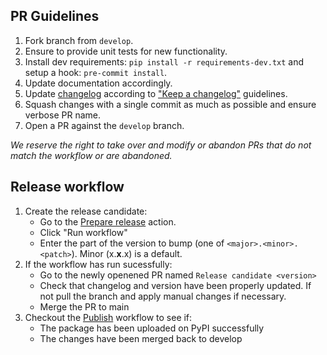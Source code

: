 ## PR Guidelines
1. Fork branch from `develop`.
2. Ensure to provide unit tests for new functionality.
3. Install dev requirements: `pip install -r requirements-dev.txt` and setup a hook: `pre-commit install`.
4. Update documentation accordingly.
5. Update [changelog](CHANGELOG.md) according to ["Keep a changelog"](https://keepachangelog.com/en/1.0.0/) guidelines.
6. Squash changes with a single commit as much as possible and ensure verbose PR name.
7. Open a PR against the `develop` branch.

*We reserve the right to take over and modify or abandon PRs that do not match the workflow or are abandoned.*

## Release workflow

1. Create the release candidate:
    - Go to the [Prepare release](https://github.com/getindata/data-pipelines-cli/actions?query=workflow%3A%22Prepare+release%22) action.
    - Click "Run workflow"
    - Enter the part of the version to bump (one of `<major>.<minor>.<patch>`). Minor (x.**x**.x) is a default.
2. If the workflow has run sucessfully:
    - Go to the newly openened PR named `Release candidate <version>`
    - Check that changelog and version have been properly updated. If not pull the branch and apply manual changes if necessary.
    - Merge the PR to main
3. Checkout the [Publish](https://github.com/getindata/data-pipelines-cli/actions?query=workflow%3APublish) workflow to see if:
    - The package has been uploaded on PyPI successfully
    - The changes have been merged back to develop
